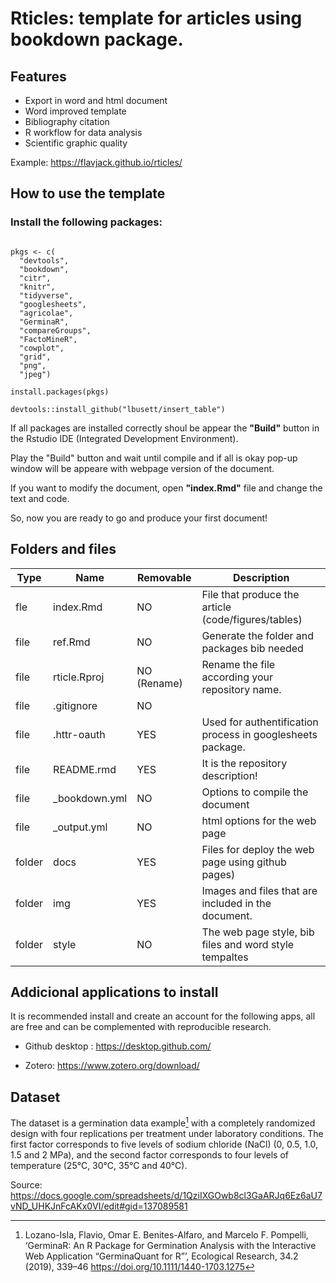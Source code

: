 # Rticles: template for articles using bookdown package.

## Features

- Export in word and html document
- Word improved template
- Bibliography citation
- R workflow for data analysis
- Scientific graphic quality

Example: <https://flavjack.github.io/rticles/>

## How to use the template

### Install the following packages:

```{r}

pkgs <- c(
  "devtools", 
  "bookdown", 
  "citr",
  "knitr",
  "tidyverse",
  "googlesheets", 
  "agricolae",
  "GerminaR",
  "compareGroups", 
  "FactoMineR",
  "cowplot", 
  "grid", 
  "png",
  "jpeg")

install.packages(pkgs)

devtools::install_github("lbusett/insert_table")

```
If all packages are installed correctly shoul be appear the **"Build"** button in the Rstudio IDE (Integrated Development Environment).

Play the "Build" button and wait until compile and if all is okay pop-up window will be appeare with webpage version of the document.

If you want to modify the document, open **"index.Rmd"** file and change the text and code.

So, now you are ready to go and produce your first document!

## Folders and files

| Type   	| Name          	| Removable   	| Description                                                	|
|--------	|---------------	|-------------	|------------------------------------------------------------	|
| fle    	| index.Rmd     	| NO          	| File that produce the article (code/figures/tables)        	|
| file   	| ref.Rmd       	| NO          	| Generate the folder and packages bib needed                	|
| file   	| rticle.Rproj  	| NO (Rename) 	| Rename the file according your repository name.            	|
| file   	| .gitignore    	| NO          	|                                                            	|
| file   	| .httr-oauth   	| YES         	| Used for authentification process in googlesheets package. 	|
| file   	| README.rmd    	| YES         	| It is the repository description!                          	|
| file   	| _bookdown.yml 	| NO          	| Options to compile the document                            	|
| file   	| _output.yml   	| NO          	| html options for the web page                              	|
| folder 	| docs          	| YES         	| Files for deploy the web page using github pages)          	|
| folder 	| img           	| YES         	| Images and files that are included in the document.        	|
| folder 	| style         	| NO          	| The web page style, bib files and word style tempaltes     	|

## Addicional applications to install

It is recommended install and create an account for the following apps, all are free and can be complemented with reproducible research.

- Github desktop : <https://desktop.github.com/>

- Zotero: <https://www.zotero.org/download/>

## Dataset

The dataset is a germination data example[^*] with a completely randomized design with four replications per treatment under laboratory conditions. The first factor corresponds to five levels of sodium chloride (NaCl) (0, 0.5, 1.0, 1.5 and 2 MPa), and the second factor corresponds to four levels of temperature (25°C, 30°C, 35°C and 40°C).

Source: <https://docs.google.com/spreadsheets/d/1QziIXGOwb8cl3GaARJq6Ez6aU7vND_UHKJnFcAKx0VI/edit#gid=137089581>


[^*]: Lozano-Isla, Flavio, Omar E. Benites-Alfaro, and Marcelo F. Pompelli, ‘GerminaR: An R Package for Germination Analysis with the Interactive Web Application “GerminaQuant for R”’, Ecological Research, 34.2 (2019), 339–46 <https://doi.org/10.1111/1440-1703.1275>


